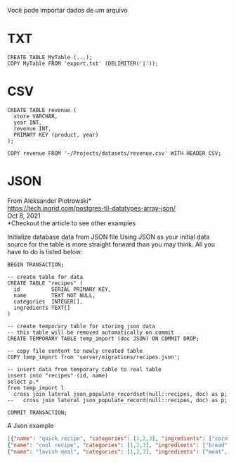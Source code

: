 Você pode importar dados de um arquivo

# TXT

```PGSQL
CREATE TABLE MyTable (...);
COPY MyTable FROM 'export.txt' (DELIMITER('|'));
```

# CSV

```PGSQL
CREATE TABLE revenue (
  store VARCHAR,
  year INT,
  revenue INT,
  PRIMARY KEY (product, year)
);

COPY revenue FROM '~/Projects/datasets/revenue.csv' WITH HEADER CSV;
```

# JSON

From Aleksander Piotrowski*  
https://tech.ingrid.com/postgres-til-datatypes-array-json/  
Oct 8, 2021  
*Checkout the article to see other examples  

Initialize database data from JSON file
Using JSON as your initial data source for the table is more straight forward than you may think. All you have to do is listed below:

```PGSQL
BEGIN TRANSACTION;

-- create table for data
CREATE TABLE "recipes" (
  id          SERIAL PRIMARY KEY,
  name 	      TEXT NOT NULL,
  categories  INTEGER[],
  ingredients TEXT[]
)

-- create temporary table for storing json data
-- this table will be removed automatically on commit
CREATE TEMPORARY TABLE temp_import (doc JSON) ON COMMIT DROP;

-- copy file content to newly created table
COPY temp_import from 'server/migrations/recipes.json';

-- insert data from temporary table to real table
insert into "recipes" (id, name)
select p.*
from temp_import l
  cross join lateral json_populate_recordset(null::recipes, doc) as p;
--   cross join lateral json_populate_record(null::recipes, doc) as p;

COMMIT TRANSACTION;
```

A Json example
```JSON
[{"name": "quick recipe", "categories": [1,2,3], "ingredients": ["cornflakes", "milk"]},
{"name": "cool recipe", "categories": [1,2,3], "ingredients": ["bread", "butter"]},
{"name": "lavish meal", "categories": [1,2,3], "ingredients": ["meat", "veggies"]}]
```
